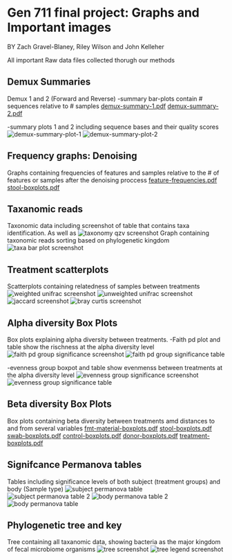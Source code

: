 # Gen 711 final project: Graphs and Important images
BY Zach Gravel-Blaney, Riley Wilson and John Kelleher

All important Raw data files collected thorugh our methods

## Demux Summaries
Demux 1 and 2 (Forward and Reverse)
-summary bar-plots contain # sequences relative to # samples
[demux-summary-1.pdf](https://github.com/ZachJGB/gen_final_project/files/15201459/demux-summary-1.pdf)
[demux-summary-2.pdf](https://github.com/ZachJGB/gen_final_project/files/15201461/demux-summary-2.pdf)

-summary plots 1 and 2 including sequence bases and their quality scores
![demux-summary-plot-1](https://github.com/ZachJGB/gen_final_project/assets/157840948/346813c8-8478-4990-af5f-a8b06a596469)
![demux-summary-plot-2](https://github.com/ZachJGB/gen_final_project/assets/157840948/44eb5989-05cc-49f3-b118-62d302750077)

## Frequency graphs: Denoising 
Graphs containing frequencies of features and samples relative to the # of features or samples after the denoising proccess
[feature-frequencies.pdf](https://github.com/ZachJGB/gen_final_project/files/15201499/feature-frequencies.pdf)
[stool-boxplots.pdf](https://github.com/ZachJGB/gen_final_project/files/15201500/stool-boxplots.pdf)

## Taxanomic reads
Taxonomic data including screenshot of table that contains taxa identification. As well as
![taxonomy qzv screenshot](https://github.com/ZachJGB/gen_final_project/assets/157840948/e2b53bb5-697a-46cd-b4cf-baa9ad254d74)
 Graph containing taxonomic reads sorting based on phylogenetic kingdom
![taxa bar plot screenshot](https://github.com/ZachJGB/gen_final_project/assets/157840948/cd4758c9-c990-47f4-81b1-496dbc45a0bc)

## Treatment scatterplots
Scatterplots containing relatedness of samples between treatments
![weighted unifrac screenshot](https://github.com/ZachJGB/gen_final_project/assets/157840948/e959f4de-515b-45e1-a907-d88a10dc920a)
![unweighted unifrac screenshot](https://github.com/ZachJGB/gen_final_project/assets/157840948/8fdcc879-1a2f-4ecc-ba19-47943b4a90d1)
![jaccard screenshot](https://github.com/ZachJGB/gen_final_project/assets/157840948/217c360e-ccff-47af-8765-55c8cecee69f)
![bray curtis screenshot](https://github.com/ZachJGB/gen_final_project/assets/157840948/9464f07a-7cac-4fa3-a009-35dda103b66f)

## Alpha diversity Box Plots
Box plots explaining alpha diversity between treatments.
-Faith pd plot and table show the rischness at the alpha diversity level
![faith pd group significance screenshot](https://github.com/ZachJGB/gen_final_project/assets/157840948/7755e98d-d69e-4b81-a79b-7f745c7afebe)
![faith pd group significance table](https://github.com/ZachJGB/gen_final_project/assets/157840948/1723829a-f0d2-4aad-882a-b3879c59e2ce)

-evenness group boxpot and table show evenmenss between treatments at the alpha diversity level
![evenness group significance screenshot](https://github.com/ZachJGB/gen_final_project/assets/157840948/280789fa-19c3-4bc5-8ea8-d6b12c25b330)
![evenness group significance table](https://github.com/ZachJGB/gen_final_project/assets/157840948/15eb89db-ecce-46b1-98ce-67510c7bbd03)

## Beta diversity Box Plots
Box plots containing beta diversity between treatments amd distances to and from several variables
[fmt-material-boxplots.pdf](https://github.com/ZachJGB/gen_final_project/files/15204372/fmt-material-boxplots.pdf)
[stool-boxplots.pdf](https://github.com/ZachJGB/gen_final_project/files/15204388/stool-boxplots.pdf)
[swab-boxplots.pdf](https://github.com/ZachJGB/gen_final_project/files/15204389/swab-boxplots.pdf)
[control-boxplots.pdf](https://github.com/ZachJGB/gen_final_project/files/15204391/control-boxplots.pdf)
[donor-boxplots.pdf](https://github.com/ZachJGB/gen_final_project/files/15204392/donor-boxplots.pdf)
[treatment-boxplots.pdf](https://github.com/ZachJGB/gen_final_project/files/15204394/treatment-boxplots.pdf)

## Signifcance Permanova tables
Tables including significance levels of both subject (treatment groups) and body (Sample type)
![subject permanova table](https://github.com/ZachJGB/gen_final_project/assets/157840948/a2a638ae-a9cd-4ef7-be85-3020affcf82e)
![subject permanova table 2](https://github.com/ZachJGB/gen_final_project/assets/157840948/8e35f639-7610-4645-8c2d-d3b818adbba7)
![body permanova table 2](https://github.com/ZachJGB/gen_final_project/assets/157840948/cddd180d-af97-45a5-a431-92cea008943b)
![body permanova table](https://github.com/ZachJGB/gen_final_project/assets/157840948/42352c7f-7254-4dbb-9421-53051eeaaeb6)

## Phylogenetic tree and key
Tree containing all taxanomic data, showing bacteria as the major kingdom of fecal microbiome organisms
![tree screenshot](https://github.com/ZachJGB/gen_final_project/assets/157840948/45790566-96c6-4734-808a-5e4bd828c539)
![tree legend screenshot](https://github.com/ZachJGB/gen_final_project/assets/157840948/ee46521d-4c76-4995-9553-ae96fe9480de)
